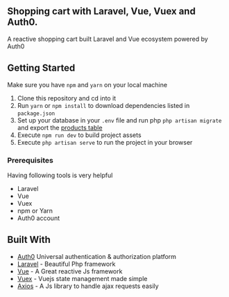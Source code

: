 ## Shopping cart with Laravel, Vue, Vuex and Auth0.

A reactive shopping cart built Laravel and Vue ecosystem powered by Auth0

## Getting Started
Make sure you have `npm` and `yarn` on your local machine

1.  Clone this repository and cd into it
2.  Run `yarn` or `npm install` to download dependencies listed in `package.json`
4.  Set up your database in your `.env` file and run php `php artisan migrate` 
and export the [products table](https://drive.google.com/file/d/183qhkcqYxsqWnb2CX2JrZMJUZwbmK7NE/view?usp=sharing)
3.  Execute `npm run dev` to build project assets
4.  Execute `php artisan serve` to run the project in your browser

### Prerequisites
Having following tools is very helpful

* Laravel
* Vue
* Vuex
* npm or Yarn
* Auth0 account


## Built With

* [Auth0](https://auth0.com/) Universal authentication & authorization platform
* [Laravel](https://laravel.com.com/) - Beautiful Php framework
* [Vue](https://vuejs.org/) - A Great reactive Js framework
* [Vuex](https://vuex.vuejs.org/) - Vuejs state management made simple
* [Axios](https://vuejs.org/) - A Js library to handle ajax requests easily
